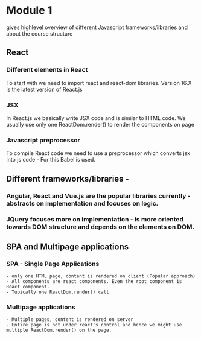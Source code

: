 # Module 1 
gives highlevel overview of different Javascript frameworks/libraries and about the course structure

## React
### Different elements in React 
To start with we need to import react and react-dom libraries. Version 16.X is the latest version of React.js
### JSX
In React.js we basically write JSX code and is similar to HTML code.
We usually use only one ReactDom.render() to render the components on page
### Javascript preprocessor
To compile React code we need to use a preprocessor which converts jsx into js code - For this Babel is used.


## Different frameworks/libraries - 
### Angular, React and Vue.js are the popular libraries currently - abstracts on implementation and focuses on logic.
### JQuery focuses more on implementation - is more oriented towards DOM structure and depends on the elements on DOM.

## SPA and Multipage applications
### SPA - Single Page Applications 
	- only one HTML page, content is rendered on client (Popular approach)
	- All components are react components. Even the root component is React component.
	- Tupically one ReactDom.render() call
### Multipage applications 
	- Multiple pages, content is rendered on server
	- Entire page is not under react's control and hence we might use multiple ReactDom.render() on the page.


	

